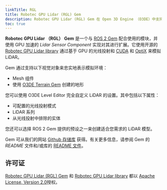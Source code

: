 ```yaml
---
linkTitle: RGL
title: Robotec GPU Lidar (RGL) Gem
description: Robotec GPU Lidar (RGL) Gem 在 Open 3D Engine （O3DE）中支持为机器人技术提供 GPU 加速的 LiDAR 仿真。
toc: true
---
```


<!-- # Robotec GPU Lidar (RGL) Gem -->

**Robotec GPU Lidar （RGL） Gem** 是一个与 [ROS&nbsp;2 Gem](./ros2.md)  配合使用的模块，并使用 GPU 加速的 _Lidar Sensor Component_ 实现对其进行扩展。它使用开源的 [Robotec GPU Lidar library](https://github.com/RobotecAI/RobotecGPULidar) 通过基于 GPU 的光线投射和 [CUDA](https://docs.nvidia.com/cuda/) 和 [OptiX](https://raytracing-docs.nvidia.com/optix8/index.html) 来模拟 LiDAR。

Gem 通过支持以下视觉对象来忠实地表示模拟环境：
* Mesh 组件
* 使用 [O3DE Terrain Gem](../environment/terrain) 创建的地形

您可以使用 O3DE Level Editor 完全自定义 LiDAR 的设置。其中包括以下属性：
* 可配置的光线投射模式
* LiDAR 系列
* 从光线投射中排除的实体

您还可以选择 ROS&nbsp;2 Gem 提供的预设之一来创建适合您需求的 LiDAR 模型。

Gem 可从我们的网站 [Github 存储库](https://github.com/RobotecAI/o3de-rgl-gem) 获得。有关更多信息，请参阅 Gem 的 _README_ 文件和/或库的 [README 文件](https://github.com/RobotecAI/RobotecGPULidar)。

## 许可证

[Robotec GPU Lidar (RGL) Gem](https://github.com/RobotecAI/o3de-rgl-gem/blob/development/LICENSE) 和 [Robotec GPU Lidar library](https://github.com/RobotecAI/RobotecGPULidar/blob/develop/LICENSE) 都以 [Apache License, Version 2.0](https://opensource.org/licenses/Apache-2.0)授权。
